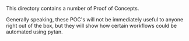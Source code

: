 This directory contains a number of Proof of Concepts. 

Generally speaking, these POC's will not be immediately useful to anyone right out of the box, but they will show how certain workflows could be automated using pytan.

